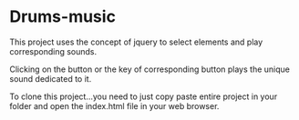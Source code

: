 # Drums-music

This project uses the concept of jquery to select elements and play corresponding sounds.

Clicking on the button or the key of corresponding button plays the unique sound dedicated to it.

To clone this project...you need to just copy paste entire project in your folder and open the index.html file in your web browser.
